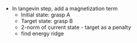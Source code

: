 * In langevin step, add a magnetization term
    * Initial state: grasp A
    * Target state: grasp B
    * 2-norm of current state - target as a penalty
    * find energy ridge

